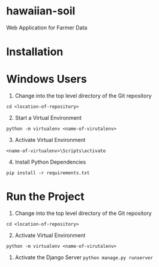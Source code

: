 # hawaiian-soil
Web Application for Farmer Data

# Installation

# Windows Users

1. Change into the top level directory of the Git repository

`cd <location-of-repository>`

2. Start a Virtual Environment

`python -m virtualenv <name-of-virutalenv>`

3. Activate Virtual Environment

`<name-of-virtualenv>\Scripts\activate`

4. Install Python Dependencies

`pip install -r requirements.txt`

# Run the Project

1. Change into the top level directory of the Git repository

`cd <location-of-repository>`

2. Activate Virtual Environment

`python -m virtualenv <name-of-virutalenv>`

1. Activate the Django Server
`python manage.py runserver`


